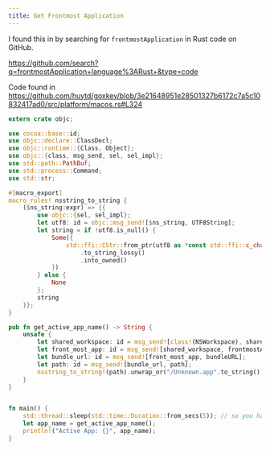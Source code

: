 ```yaml
---
title: Get Frontmost Application
---
```


I found this in by searching for `frontmostApplication` in Rust code on GitHub.

https://github.com/search?q=frontmostApplication+language%3ARust+&type=code

Code found in https://github.com/huytd/goxkey/blob/3e21648951e28501327b6172c7a5c10832417ad0/src/platform/macos.rs#L324

```rust
extern crate objc;

use cocoa::base::id;
use objc::declare::ClassDecl;
use objc::runtime::{Class, Object};
use objc::{class, msg_send, sel, sel_impl};
use std::path::PathBuf;
use std::process::Command;
use std::str;

#[macro_export]
macro_rules! nsstring_to_string {
    ($ns_string:expr) => {{
        use objc::{sel, sel_impl};
        let utf8: id = objc::msg_send![$ns_string, UTF8String];
        let string = if !utf8.is_null() {
            Some({
                std::ffi::CStr::from_ptr(utf8 as *const std::ffi::c_char)
                    .to_string_lossy()
                    .into_owned()
            })
        } else {
            None
        };
        string
    }};
}

pub fn get_active_app_name() -> String {
    unsafe {
        let shared_workspace: id = msg_send![class!(NSWorkspace), sharedWorkspace];
        let front_most_app: id = msg_send![shared_workspace, frontmostApplication];
        let bundle_url: id = msg_send![front_most_app, bundleURL];
        let path: id = msg_send![bundle_url, path];
        nsstring_to_string!(path).unwrap_or("/Unknown.app".to_string())
    }
}


fn main() {
    std::thread::sleep(std::time::Duration::from_secs(5)); // so you have time to switch to another application before the app name is printed
    let app_name = get_active_app_name();
    println!("Active App: {}", app_name);
}
```
